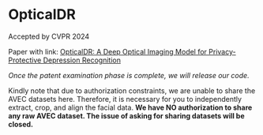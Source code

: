 # OpticalDR
Accepted by CVPR 2024

Paper with link: [OpticalDR: A Deep Optical Imaging Model for Privacy-Protective Depression Recognition](https://arxiv.org/abs/2402.18786)

*Once the patent examination phase is complete, we will release our code.*

Kindly note that due to authorization constraints, we are unable to share the AVEC datasets here. Therefore, it is necessary for you to independently extract, crop, and align the facial data. **We have NO authorization to share any raw AVEC dataset. The issue of asking for sharing datasets will be closed.**
